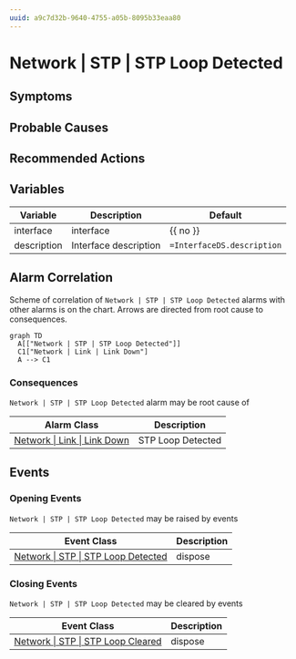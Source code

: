 ```yaml
---
uuid: a9c7d32b-9640-4755-a05b-8095b33eaa80
---
```

# Network | STP | STP Loop Detected

## Symptoms

## Probable Causes

## Recommended Actions

## Variables

| Variable    | Description           | Default                    |
| ----------- | --------------------- | -------------------------- |
| interface   | interface             | {{ no }}                   |
| description | Interface description | `=InterfaceDS.description` |

## Alarm Correlation

Scheme of correlation of `Network | STP | STP Loop Detected` alarms with other alarms is on the chart. 
Arrows are directed from root cause to consequences.

```mermaid
graph TD
  A[["Network | STP | STP Loop Detected"]]
  C1["Network | Link | Link Down"]
  A --> C1
```

### Consequences
`Network | STP | STP Loop Detected` alarm may be root cause of

| Alarm Class                                          | Description       |
| ---------------------------------------------------- | ----------------- |
| [Network \| Link \| Link Down](../link/link-down.md) | STP Loop Detected |

## Events

### Opening Events
`Network | STP | STP Loop Detected` may be raised by events

| Event Class                                                                                           | Description |
| ----------------------------------------------------------------------------------------------------- | ----------- |
| [Network \| STP \| STP Loop Detected](ref://event-classes-reference/network/stp/stp-loop-detected.md) | dispose     |

### Closing Events
`Network | STP | STP Loop Detected` may be cleared by events

| Event Class                                                                                         | Description |
| --------------------------------------------------------------------------------------------------- | ----------- |
| [Network \| STP \| STP Loop Cleared](ref://event-classes-reference/network/stp/stp-loop-cleared.md) | dispose     |
